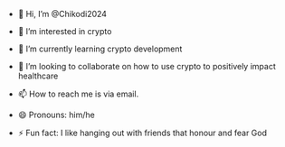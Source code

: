 - 👋 Hi, I’m @Chikodi2024
- 👀 I’m interested in crypto 
- 🌱 I’m currently learning crypto development 
- 💞️ I’m looking to collaborate on how to use crypto to positively impact healthcare 

- 📫 How to reach me is via email.
- 😄 Pronouns: him/he
- ⚡ Fun fact: I like hanging out with friends that honour and fear God 

<!---
Chikodi2024/Chikodi2024 is a ✨ special ✨ repository because its `README.md` (this file) appears on your GitHub profile.
You can click the Preview link to take a look at your changes.
--->

